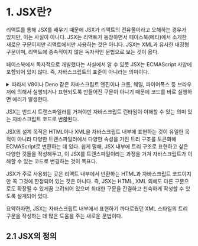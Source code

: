 # 1. JSX란?

리액트를 통해 JSX를 배우기 때문에 JSX가 리액트의 전유물이라고 오해하는 경우가 있지만, 이는 사실이 아니다. JSX는 리액트가 등장하면서 페이스북(메타)에서 소개한 새로운 구문이지만 리액트에서만 사용하는 것은 아니다. JSX는 XML과 유사한 내장형 구문이며, 리액트에 종속적이지 않은 독자적인 문법으로 보는 것이 옳다.

페이스북에서 독자적으로 개발했다는 사실에서 알 수 있듯 JSX는 ECMAScript 사양에 포함되어 있지 않다. 즉, 자바스크립트의 표준이 아니라는 의미이다.

<details>

<summary>따라서 V8이나 Deno 같은 자바스크립트 엔진이나 크롬, 웨일, 파이어폭스 등 브라우저에 의해서 실행되거나 표현되도록 만들어진 구문이 아니기 때문에 코드를 바로 실행하면 에러가 발생한다.</summary>

```jsx
// SyntaxError: Unexpected token '<'
const Component = (
  <div>
    <h1>Hello, world!</h1>
  </div>
);
```

</details>

JSX는 반드시 트랜스파일러를 거쳐야만 자바스크립트 런타임이 이해할 수 있는 의미 있는 자바스크립트 코드로 변홚된다.

JSX의 설계 목적은 HTML이나 XML을 자바스크립트 내부에 표현하는 것이 유일한 목적이 아니라 다양한 트랜스파일러에서 다양한 속성을 가진 트리 구조를 토큰화해 ECMAScript로 변환하는 데 있다. 쉽게 말해, JSX 내부에 트리 구조로 표현하고 싶은 다양한 것들을 작성해두고, 이 JSX를 트랜스파일이라는 과정을 거쳐 자바스크립트가 이해할 수 있는 코드로 변경하는 것이 목표다.

JSX가 주로 사용되는 곳은 리액트 내부에서 반환하는 HTML과 자바스크립트 코드이지만 꼭 그것에 한정되어 있는 것은 아니다. 즉, JSX는 HTML, XML 외에도 다른 구문으로도 확장될 수 있게끔 고려되어 있으며 최대한 구문을 간결하고 친숙하게 작성할 수 있도록 설계되어 있다.

요약하자면, JSX는 자바스크립트 내부에서 표현하기 까다로웠던 XML 스타일의 트리 구문을 작성하는 데 많은 도움을 주는 새로운 문법이다.

## 2.1 JSX의 정의
